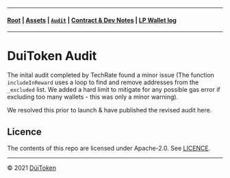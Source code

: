 - - - -
#### [Root](https://github.com/DuiToken/DuiToken) | [Assets](https://github.com/DuiToken/DuiToken/tree/master/assets) | [```Audit```](https://github.com/DuiToken/DuiToken/tree/master/audit) | [Contract & Dev Notes](https://github.com/DuiToken/DuiToken/tree/master/contract) | [LP Wallet log](https://github.com/DuiToken/DuiToken/blob/master/contract/LP-Wallet-log.md)
- - - -

# DuiToken Audit

The inital audit completed by TechRate found a minor issue (The function ```includeInReward``` uses a loop to find and remove addresses from the ```_excluded``` list. We added a hard limit to mitigate for any possible gas error if excluding too many wallets - this was only a minor warning). 

We resolved this prior to launch & have published the revised audit here.

## Licence

The contents of this repo are licensed under Apache-2.0. See [LICENCE](https://github.com/DuiToken/DuiToken/blob/master/LICENSE).

-----

© 2021 [DúiToken](https://DuiCrypto.com)
